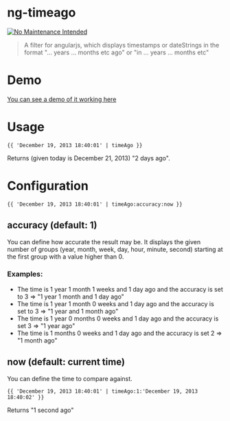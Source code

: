 # ng-timeago

[![No Maintenance Intended](https://img.shields.io/badge/No%20Maintenance%20Intended-%E2%9C%95-red.svg?style=flat-square)](http://unmaintained.tech/)

> A filter for angularjs, which displays timestamps or dateStrings in the format "... years ... months etc ago" or  "in ... years ... months etc"

# Demo

[You can see a demo of it working here](https://rawgithub.com/queicherius/ng-timeago/master/demo.html)

# Usage

```
{{ 'December 19, 2013 18:40:01' | timeAgo }}
```

Returns (given today is December 21, 2013) "2 days ago".

# Configuration

```
{{ 'December 19, 2013 18:40:01' | timeAgo:accuracy:now }}
```

## accuracy (default: 1)

You can define how accurate the result may be. It displays the given number of groups (year, month, week, day, hour, minute, second) starting at the first group with a value higher than 0.

### Examples:

- The time is 1 year 1 month 1 weeks and 1 day ago and the accuracy is set to 3 => "1 year 1 month and 1 day ago"
- The time is 1 year 1 month 0 weeks and 1 day ago and the accuracy is set to 3 => "1 year and 1 month ago"
- The time is 1 year 0 months 0 weeks and 1 day ago and the accuracy is set 3 => "1 year ago"
- The time is 1 months 0 weeks and 1 day ago and the accuracy is set 2 => "1 month ago"


## now (default: current time)

You can define the time to compare against.

```
{{ 'December 19, 2013 18:40:01' | timeAgo:1:'December 19, 2013 18:40:02' }}
```

Returns "1 second ago"
